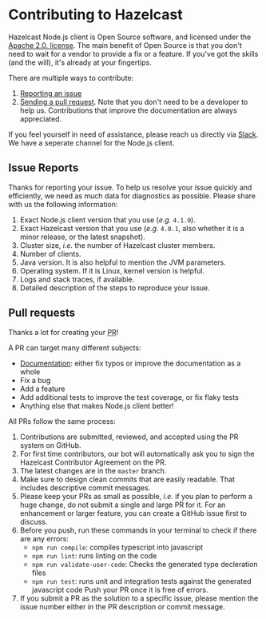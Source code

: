 # Contributing to Hazelcast

Hazelcast Node.js client is Open Source software, and licensed under the [Apache 2.0. license](LICENSE).
The main benefit of Open Source is that you don't need to wait for a vendor to provide a fix or a feature.
If you've got the skills (and the will), it's already at your fingertips.

There are multiple ways to contribute:

1. [Reporting an issue](#issue-reports)
2. [Sending a pull request](#pull-requests).
Note that you don't need to be a developer to help us.
Contributions that improve the documentation are always appreciated.

If you feel yourself in need of assistance, please reach us directly via [Slack](https://slack.hazelcast.com/). We have a seperate channel for the Node.js client. 

## Issue Reports

Thanks for reporting your issue.
To help us resolve your issue quickly and efficiently, we need as much data for diagnostics as possible.
Please share with us the following information:

1.  Exact Node.js client version that you use (_e.g._ `4.1.0`).
2.	Exact Hazelcast version that you use (_e.g._ `4.0.1`, also whether it is a minor release, or the latest snapshot).
3.	Cluster size, _i.e._ the number of Hazelcast cluster members.
4.	Number of clients.
5.	Java version.
It is also helpful to mention the JVM parameters.
6.	Operating system.
If it is Linux, kernel version is helpful.
7.	Logs and stack traces, if available.
8.	Detailed description of the steps to reproduce your issue.


## Pull requests

Thanks a lot for creating your <abbr title="Pull Request">PR</abbr>!

A PR can target many different subjects:

* [Documentation](https://github.com/hazelcast/hazelcast-nodejs-client/blob/master/DOCUMENTATION.md):
either fix typos or improve the documentation as a whole
* Fix a bug
* Add a feature
* Add additional tests to improve the test coverage, or fix flaky tests
* Anything else that makes Node.js client better!

All PRs follow the same process:

1.	Contributions are submitted, reviewed, and accepted using the PR system on GitHub.
2.	For first time contributors, our bot will automatically ask you to sign the Hazelcast Contributor Agreement on the PR.
3.	The latest changes are in the `master` branch.
4.	Make sure to design clean commits that are easily readable.
That includes descriptive commit messages.
5.	Please keep your PRs as small as possible, _i.e._ if you plan to perform a huge change, do not submit a single and large PR for it.
For an enhancement or larger feature, you can create a GitHub issue first to discuss.
6.	Before you push, run these commands in your terminal to check if there are any errors:
    * `npm run compile`: compiles typescript into javascript
    * `npm run lint`: runs linting on the code
    * `npm run validate-user-code`: Checks the generated type decleration files
    * `npm run test`: runs unit and integration tests against the generated javascript code
Push your PR once it is free of errors.
7.	If you submit a PR as the solution to a specific issue, please mention the issue number either in the PR description or commit message.
